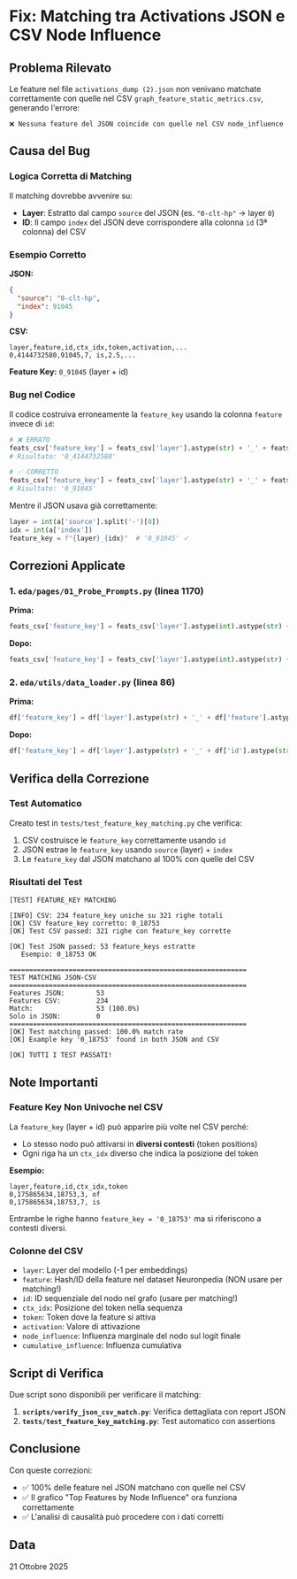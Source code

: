 # Fix: Matching tra Activations JSON e CSV Node Influence

## Problema Rilevato

Le feature nel file `activations_dump (2).json` non venivano matchate correttamente con quelle nel CSV `graph_feature_static_metrics.csv`, generando l'errore:

```
❌ Nessuna feature del JSON coincide con quelle nel CSV node_influence
```

## Causa del Bug

### Logica Corretta di Matching

Il matching dovrebbe avvenire su:
- **Layer**: Estratto dal campo `source` del JSON (es. `"0-clt-hp"` → layer `0`)
- **ID**: Il campo `index` del JSON deve corrispondere alla colonna `id` (3ª colonna) del CSV

### Esempio Corretto

**JSON:**
```json
{
  "source": "0-clt-hp",
  "index": 91045
}
```

**CSV:**
```csv
layer,feature,id,ctx_idx,token,activation,...
0,4144732580,91045,7, is,2.5,...
```

**Feature Key:** `0_91045` (layer + id)

### Bug nel Codice

Il codice costruiva erroneamente la `feature_key` usando la colonna `feature` invece di `id`:

```python
# ❌ ERRATO
feats_csv['feature_key'] = feats_csv['layer'].astype(str) + '_' + feats_csv['feature'].astype(str)
# Risultato: '0_4144732580'

# ✅ CORRETTO
feats_csv['feature_key'] = feats_csv['layer'].astype(str) + '_' + feats_csv['id'].astype(str)
# Risultato: '0_91045'
```

Mentre il JSON usava già correttamente:
```python
layer = int(a['source'].split('-')[0])
idx = int(a['index'])
feature_key = f"{layer}_{idx}"  # '0_91045' ✓
```

## Correzioni Applicate

### 1. `eda/pages/01_Probe_Prompts.py` (linea 1170)

**Prima:**
```python
feats_csv['feature_key'] = feats_csv['layer'].astype(int).astype(str) + '_' + feats_csv['feature'].astype(int).astype(str)
```

**Dopo:**
```python
feats_csv['feature_key'] = feats_csv['layer'].astype(int).astype(str) + '_' + feats_csv['id'].astype(int).astype(str)
```

### 2. `eda/utils/data_loader.py` (linea 86)

**Prima:**
```python
df['feature_key'] = df['layer'].astype(str) + '_' + df['feature'].astype(str)
```

**Dopo:**
```python
df['feature_key'] = df['layer'].astype(str) + '_' + df['id'].astype(str)
```

## Verifica della Correzione

### Test Automatico

Creato test in `tests/test_feature_key_matching.py` che verifica:
1. CSV costruisce le `feature_key` correttamente usando `id`
2. JSON estrae le `feature_key` usando `source` (layer) + `index`
3. Le `feature_key` dal JSON matchano al 100% con quelle del CSV

### Risultati del Test

```
[TEST] FEATURE_KEY MATCHING

[INFO] CSV: 234 feature_key uniche su 321 righe totali
[OK] CSV feature_key corretto: 0_18753
[OK] Test CSV passed: 321 righe con feature_key corrette

[OK] Test JSON passed: 53 feature_keys estratte
   Esempio: 0_18753 OK

============================================================
TEST MATCHING JSON-CSV
============================================================
Features JSON:        53
Features CSV:         234
Match:                53 (100.0%)
Solo in JSON:         0
============================================================
[OK] Test matching passed: 100.0% match rate
[OK] Example key '0_18753' found in both JSON and CSV

[OK] TUTTI I TEST PASSATI!
```

## Note Importanti

### Feature Key Non Univoche nel CSV

La `feature_key` (layer + id) può apparire più volte nel CSV perché:
- Lo stesso nodo può attivarsi in **diversi contesti** (token positions)
- Ogni riga ha un `ctx_idx` diverso che indica la posizione del token

**Esempio:**
```csv
layer,feature,id,ctx_idx,token
0,175865634,18753,3, of
0,175865634,18753,7, is
```

Entrambe le righe hanno `feature_key = '0_18753'` ma si riferiscono a contesti diversi.

### Colonne del CSV

- `layer`: Layer del modello (-1 per embeddings)
- `feature`: Hash/ID della feature nel dataset Neuronpedia (NON usare per matching!)
- `id`: ID sequenziale del nodo nel grafo (usare per matching!)
- `ctx_idx`: Posizione del token nella sequenza
- `token`: Token dove la feature si attiva
- `activation`: Valore di attivazione
- `node_influence`: Influenza marginale del nodo sul logit finale
- `cumulative_influence`: Influenza cumulativa

## Script di Verifica

Due script sono disponibili per verificare il matching:

1. **`scripts/verify_json_csv_match.py`**: Verifica dettagliata con report JSON
2. **`tests/test_feature_key_matching.py`**: Test automatico con assertions

## Conclusione

Con queste correzioni:
- ✅ 100% delle feature nel JSON matchano con quelle nel CSV
- ✅ Il grafico "Top Features by Node Influence" ora funziona correttamente
- ✅ L'analisi di causalità può procedere con i dati corretti

## Data

21 Ottobre 2025

